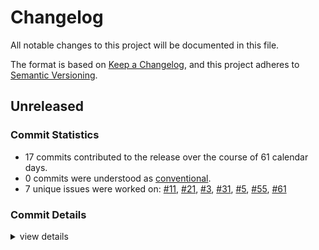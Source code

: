 # Changelog

All notable changes to this project will be documented in this file.

The format is based on [Keep a Changelog](https://keepachangelog.com/en/1.0.0/),
and this project adheres to [Semantic Versioning](https://semver.org/spec/v2.0.0.html).

## Unreleased

### Commit Statistics

<csr-read-only-do-not-edit/>

 - 17 commits contributed to the release over the course of 61 calendar days.
 - 0 commits were understood as [conventional](https://www.conventionalcommits.org).
 - 7 unique issues were worked on: [#11](https://github.com/giangndm/8xFF-decentralized-sdn/issues/11), [#21](https://github.com/giangndm/8xFF-decentralized-sdn/issues/21), [#3](https://github.com/giangndm/8xFF-decentralized-sdn/issues/3), [#31](https://github.com/giangndm/8xFF-decentralized-sdn/issues/31), [#5](https://github.com/giangndm/8xFF-decentralized-sdn/issues/5), [#55](https://github.com/giangndm/8xFF-decentralized-sdn/issues/55), [#61](https://github.com/giangndm/8xFF-decentralized-sdn/issues/61)

### Commit Details

<csr-read-only-do-not-edit/>

<details><summary>view details</summary>

 * **[#11](https://github.com/giangndm/8xFF-decentralized-sdn/issues/11)**
    - Migrate network package ([`264c045`](https://github.com/giangndm/8xFF-decentralized-sdn/commit/264c045989c50059ab8f9e6235af30016c062a49))
 * **[#21](https://github.com/giangndm/8xFF-decentralized-sdn/issues/21)**
    - Update Rust crate rand to 0.8.5 ([`1623d08`](https://github.com/giangndm/8xFF-decentralized-sdn/commit/1623d086c483485b55c627f10d5e7f38174d6cd7))
 * **[#3](https://github.com/giangndm/8xFF-decentralized-sdn/issues/3)**
    - Key value service ([`4ebdc54`](https://github.com/giangndm/8xFF-decentralized-sdn/commit/4ebdc544bc4ae3acfa0e1bcf5a04219d7b017d92))
 * **[#31](https://github.com/giangndm/8xFF-decentralized-sdn/issues/31)**
    - Update Rust crate criterion to 0.5.1 ([`0cf5f1e`](https://github.com/giangndm/8xFF-decentralized-sdn/commit/0cf5f1e8b59ec1b39f7b5e6702a6e24048d52906))
 * **[#5](https://github.com/giangndm/8xFF-decentralized-sdn/issues/5)**
    - Refactor compare metric ([`30a841f`](https://github.com/giangndm/8xFF-decentralized-sdn/commit/30a841fd7a758360137271ded17c8937d819c7b5))
 * **[#55](https://github.com/giangndm/8xFF-decentralized-sdn/issues/55)**
    - Added chat room example ([`09f32a2`](https://github.com/giangndm/8xFF-decentralized-sdn/commit/09f32a2ae2206e4b41d7593713dbdef3cc0d32e1))
 * **[#61](https://github.com/giangndm/8xFF-decentralized-sdn/issues/61)**
    - Rename package to atm0s-sdn ([`d6e3db7`](https://github.com/giangndm/8xFF-decentralized-sdn/commit/d6e3db7651f95244707b555aac24f89e5634d3ef))
 * **Uncategorized**
    - Remove publish = false ([`64288da`](https://github.com/giangndm/8xFF-decentralized-sdn/commit/64288da53606750e61ad0c09bccd10fb0c1c83b2))
    - Merge pull request #1 from bluesea-network/refactor-network ([`f7c586e`](https://github.com/giangndm/8xFF-decentralized-sdn/commit/f7c586ed9ccbc33673792b6db33c3a0f3bc68049))
    - Added missing benchmarks ([`55a4345`](https://github.com/giangndm/8xFF-decentralized-sdn/commit/55a4345ab2cbd8975fe2449b89f06b48aa275237))
    - Added bench shared router ([`5529a9f`](https://github.com/giangndm/8xFF-decentralized-sdn/commit/5529a9ff96b6ad3d1ba23ccfb42a077ebc5af6fa))
    - Added bench layers spread router ([`b792e9f`](https://github.com/giangndm/8xFF-decentralized-sdn/commit/b792e9f72de5ca36a71941047b01e13a496dd515))
    - Fixing warn ([`1e118b7`](https://github.com/giangndm/8xFF-decentralized-sdn/commit/1e118b7d78c4c416e17be2e08a0f828625a9a399))
    - Fixing some clippy ([`19fb8cb`](https://github.com/giangndm/8xFF-decentralized-sdn/commit/19fb8cb2ffa184a79ea08abf6e7e3e928d66d6f2))
    - Fixing some clippy ([`1be4e8e`](https://github.com/giangndm/8xFF-decentralized-sdn/commit/1be4e8e7fb22275f038764c0827d65a22090a228))
    - Continue fixing warn ([`badc271`](https://github.com/giangndm/8xFF-decentralized-sdn/commit/badc271dabb8abedbcddf92d7514f174fcc0c435))
    - Fixing build ([`8e125e3`](https://github.com/giangndm/8xFF-decentralized-sdn/commit/8e125e3daa5bc8132901b9984e3ed356c7fb39cf))
</details>


